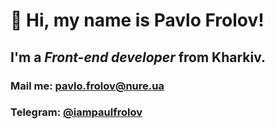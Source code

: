 # 👋 Hi, my name is **Pavlo Frolov**!
## I'm a *Front-end developer* from Kharkiv.

<!-- ## Projects
### [React Quiz App](https://react-quiz-murex.vercel.app)
### [React Todo App](https://github.com/iampaulfrolov/react-todo-app)
### [Rock Scissor Paper](https://rock-scissors-paper.vercel.app)
### [Angular Blog](https://angular-blog-a0f3e.web.app)

### Languages and Technologies
![JavaScript](https://img.shields.io/badge/-HTML-090909?style=for-the-badge&logo=html5)
![JavaScript](https://img.shields.io/badge/-CSS-090909?style=for-the-badge&logo=css3)
![JavaScript](https://img.shields.io/badge/-JavaScript-090909?style=for-the-badge&logo=JavaScript)
![JavaScript](https://img.shields.io/badge/-ReactJs-090909?style=for-the-badge&logo=React) -->

### Mail me: pavlo.frolov@nure.ua
### Telegram: [@iampaulfrolov](https://t.me/iampaulfrolov)

